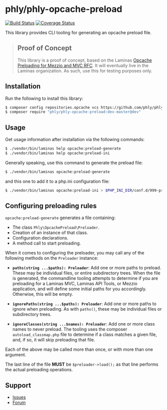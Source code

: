 # phly/phly-opcache-preload

[![Build Status](https://travis-ci.com/phly/phly-opcache-preload.svg?branch=master)](https://travis-ci.com/phly/phly-opcache-preload)
[![Coverage Status](https://coveralls.io/repos/github/laminas/laminas-opcache-preload/badge.svg?branch=master)](https://coveralls.io/github/laminas/laminas-opcache-preload?branch=master)

This library provides CLI tooling for generating an opcache preload file.

> ## Proof of Concept
>
> This library is a proof of concept, based on the Laminas [Opcache
> Preloading for Mezzio and MVC RFC](https://discourse.laminas.dev/t/rfc-opache-preloading-for-mezzio-and-mvc/1442).
> It will eventually live in the Laminas organization. As such, use this for
> testing purposes only.

## Installation

Run the following to install this library:

```bash
$ composer config repositories.opcache vcs https://github.com/phly/phly-opcache-preload.git
$ composer require "phly/phly-opcache-preload:dev-master@dev"
```

## Usage

Get usage information after installation via the following commands:

```bash
$ ./vendor/bin/laminas help opcache:preload-generate
$ ./vendor/bin/laminas help opcache:preload-ini
```

Generally speaking, use this command to generate the preload file:

```bash
$ ./vendor/bin/laminas opcache:preload-generate
```

and this one to add it to a php.ini configuration file:

```bash
$ ./vendor/bin/laminas opcache:preload-ini > $PHP_INI_DIR/conf.d/999-preload.ini
```

## Configuring preloading rules

`opcache:preload-generate` generates a file containing:

- The class `Phly\OpcachePreload\Preloader`.
- Creation of an instance of that class.
- Configuration declarations.
- A method call to start preloading.

When it comes to configuring the preloader, you may call any of the following
methods on the `Preloader` instance:

- **`paths(string ...$paths): Preloader`**: Add one or more paths to preload.
  These may be individual files, or entire subdirectory trees. When the file is
  generated, the commandline tooling attempts to determine if you are preloading
  for a Laminas MVC, Laminas API Tools, or Mezzio application, and will define
  some initial paths for you accordingly. Otherwise, this will be empty.

- **`ignorePaths(string ...$paths): Preloader`**: Add one or more paths to
  ignore when preloading. As with `paths()`, these may be individual files or
  subdirectory trees.

- **`ignoreClasses(string ...$names): Preloader`**: Add one or more class names
  to never preload. The tooling uses the composer `autoload_classmap.php` file
  to determine if a class matches a given file, and, if so, it will skip
  preloading that file.

Each of the above may be called more than once, or with more than one argument.

The last line of the file **MUST** be `$preloader->load();` as that line
performs the actual preloading operations.

<!--
## Documentation

Browse the documentation online at https://docs.laminas.dev/laminas-{component}/

-->

## Support

* [Issues](https://github.com/phly/phly-opcache-preload/issues/)
* [Forum](https://discourse.laminas.dev/t/rfc-opcache-preloading-for-mezzio-and-mvc/1442)
